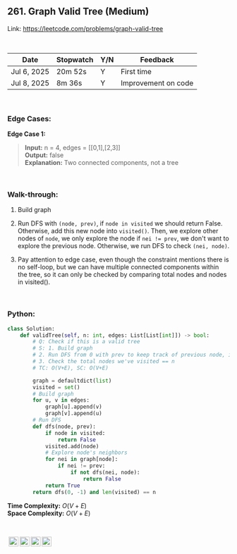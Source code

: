 ## 261. Graph Valid Tree (Medium)

Link: https://leetcode.com/problems/graph-valid-tree

<br>

|Date|Stopwatch|Y/N|Feedback|
|---|---|---|----------|
|Jul 6, 2025|20m 52s|Y|First time|
|Jul 8, 2025|8m 36s|Y|Improvement on code|

<br>

### Edge Cases:

**Edge Case 1:**
> **Input:** n = 4, edges = [[0,1],[2,3]] <br>
> **Output:** false <br>
> **Explanation:** Two connected components, not a tree

<br>

### Walk-through: 
1. Build graph

2. Run DFS with `(node, prev)`, if `node in visited` we should return False. Otherwise, add this new node into `visited()`. Then, we explore other nodes of `node`, we only explore the node if `nei != prev`, we don't want to explore the previous node. Otherwise, we run DFS to check `(nei, node)`.

3. Pay attention to edge case, even though the constraint mentions there is no self-loop, but we can have multiple connected components within the tree, so it can only be checked by comparing total nodes and nodes in visited().

<br>

### Python:
```python
class Solution:
    def validTree(self, n: int, edges: List[List[int]]) -> bool:
        # Q: Check if this is a valid tree
        # S: 1. Build graph
        # 2. Run DFS from 0 with prev to keep track of previous node, if a node has neighbor in visited(), return False
        # 3. Check the total nodes we've visited == n
        # TC: O(V+E), SC: O(V+E)

        graph = defaultdict(list)
        visited = set()
        # Build graph
        for u, v in edges:
            graph[u].append(v)
            graph[v].append(u)
        # Run DFS
        def dfs(node, prev):
            if node in visited:
                return False
            visited.add(node)
            # Explore node's neighbors
            for nei in graph[node]:
                if nei != prev:
                    if not dfs(nei, node):
                        return False
            return True
        return dfs(0, -1) and len(visited) == n
```
**Time Complexity:** $O(V+E)$ <br>
**Space Complexity:** $O(V+E)$

<br>

<img style="height:22px!important;margin-left:3px;vertical-align:text-bottom;" src="https://mirrors.creativecommons.org/presskit/icons/cc.svg?ref=chooser-v1" alt="CC BY-NC-SA" title="CC BY-NC-SA"><img style="height:22px!important;margin-left:3px;vertical-align:text-bottom;" src="https://mirrors.creativecommons.org/presskit/icons/by.svg?ref=chooser-v1" alt="BY: credit must be given to the creator" title="BY: credit must be given to the creator"><img style="height:22px!important;margin-left:3px;vertical-align:text-bottom;" src="https://mirrors.creativecommons.org/presskit/icons/nc.svg?ref=chooser-v1" alt="NC: Only noncommercial uses of the work are permitted" title="NC: Only noncommercial uses of the work are permitted"><img style="height:22px!important;margin-left:3px;vertical-align:text-bottom;" src="https://mirrors.creativecommons.org/presskit/icons/sa.svg?ref=chooser-v1" alt="SA: Adaptations must be shared under the same terms" title="SA: Adaptations must be shared under the same terms">